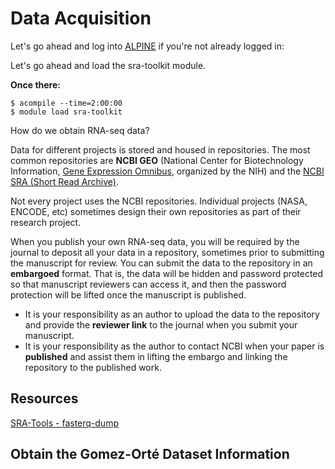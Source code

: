 # Data Acquisition

Let's go ahead and log into [ALPINE](https://ondemand-rmacc.rc.colorado.edu) if you're not already logged in:

Let's go ahead and load the sra-toolkit module.

**Once there:**

```
$ acompile --time=2:00:00
$ module load sra-toolkit
```

How do we obtain RNA-seq data?

Data for different projects is stored and housed in repositories. The most common repositories are **NCBI GEO** (National Center for Biotechnology Information, [Gene Expression Omnibus](https://www.ncbi.nlm.nih.gov/geo/), organized by the NIH) and the [NCBI SRA (Short Read Archive)](https://www.ncbi.nlm.nih.gov/sra).

Not every project uses the NCBI repositories. Individual projects (NASA, ENCODE, etc) sometimes design their own repositories as part of their research project.

When you publish your own RNA-seq data, you will be required by the journal to deposit all your data in a repository, sometimes prior to submitting the manuscript for review. You can submit the data to the repository in an **embargoed** format. That is, the data will be hidden and password protected so that manuscript reviewers can access it, and then the password protection will be lifted once the manuscript is published.

- It is your responsibility as an author to upload the data to the repository and provide the **reviewer link** to the journal when you submit your manuscript.
- It is your responsibility as the author to contact NCBI when your paper is **published** and assist them in lifting the embargo and linking the repository to the published work.

## Resources

[SRA-Tools - fasterq-dump](https://github.com/ncbi/sra-tools/wiki/HowTo:-fasterq-dump)

## Obtain the Gomez-Orté Dataset Information










